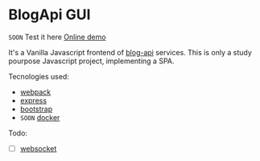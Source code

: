 BlogApi GUI
===========

`SOON` Test it here [Online demo](http://blogapiui.hectorvent.com)

It's a Vanilla Javascript frontend of [blog-api](https://github.com/hectorvent/blog-api) services. This is only a study pourpose Javascript project, implementing a SPA.

Tecnologies used:

- [webpack](https://webpack.js.org/)
- [express](https://expressjs.com/)
- [bootstrap](https://getbootstrap.com/)
- `SOON` [docker](https://cloud.docker.com/repository/docker/hectorvent/blogapi/tags)

Todo:

- [ ] [websocket](https://en.wikipedia.org/wiki/WebSocket)

